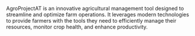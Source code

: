 AgroProjectAT is an innovative agricultural management tool designed to streamline and optimize farm operations. It leverages modern technologies to provide farmers with the tools they need to efficiently manage their resources, monitor crop health, and enhance productivity.
